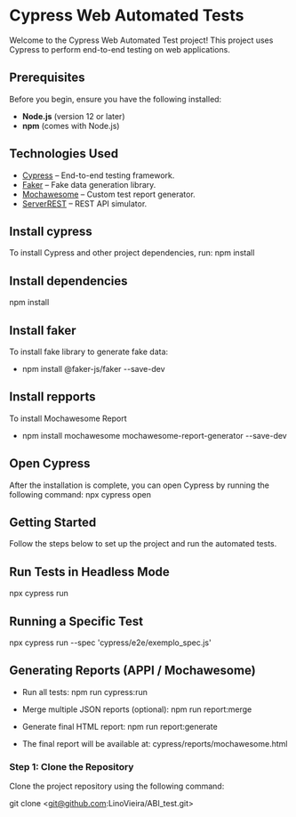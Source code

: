 # Cypress Web Automated Tests

Welcome to the Cypress Web Automated Test project! This project uses Cypress to perform end-to-end testing on web applications.

## Prerequisites

Before you begin, ensure you have the following installed:

- **Node.js** (version 12 or later)
- **npm** (comes with Node.js)

## Technologies Used

- [Cypress](https://www.cypress.io/) – End-to-end testing framework.  
- [Faker](https://github.com/faker-js/faker) – Fake data generation library.  
- [Mochawesome](https://www.npmjs.com/package/mochawesome) – Custom test report generator.  
- [ServerREST](https://github.com/typicode/json-server) – REST API simulator.


## Install cypress

To install Cypress and other project dependencies, run:
npm install

## Install dependencies
npm install

## Install faker
To install fake library to generate fake data:
- npm install @faker-js/faker --save-dev

## Install repports
To install Mochawesome Report
- npm install mochawesome mochawesome-report-generator --save-dev

## Open Cypress
After the installation is complete, you can open Cypress by running the following command:
npx cypress open

## Getting Started

Follow the steps below to set up the project and run the automated tests.
 
## Run Tests in Headless Mode
npx cypress run 

## Running a Specific Test
npx cypress run --spec 'cypress/e2e/exemplo_spec.js'

## Generating Reports (APPI / Mochawesome)

- Run all tests:
npm run cypress:run


- Merge multiple JSON reports (optional):
npm run report:merge


- Generate final HTML report:
npm run report:generate


- The final report will be available at:
cypress/reports/mochawesome.html

### Step 1: Clone the Repository

Clone the project repository using the following command:

git clone <git@github.com:LinoVieira/ABI_test.git>
